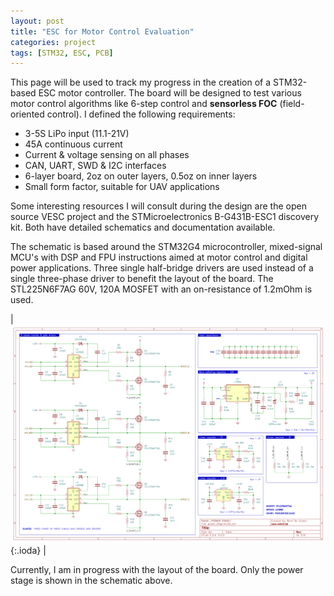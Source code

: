 ```yaml
---
layout: post
title: "ESC for Motor Control Evaluation"
categories: project
tags: [STM32, ESC, PCB]
---
```


This page will be used to track my progress in the creation of a STM32-based ESC motor controller. The board will be designed to test various motor control algorithms like 6-step control and **sensorless FOC** (field-oriented control). I defined the following requirements:

- 3-5S LiPo input (11.1-21V)
- 45A continuous current
- Current & voltage sensing on all phases
- CAN, UART, SWD & I2C interfaces
- 6-layer board, 2oz on outer layers, 0.5oz on inner layers
- Small form factor, suitable for UAV applications

Some interesting resources I will consult during the design are the open source VESC project and the STMicroelectronics B-G431B-ESC1 discovery kit. Both have detailed schematics and documentation available. 

The schematic is based around the STM32G4 microcontroller, mixed-signal MCU's with DSP and FPU instructions aimed at motor control and digital power applications. Three single half-bridge drivers are used instead of a single three-phase driver to benefit the layout of the board. The STL225N6F7AG 60V, 120A MOSFET with an on-resistance of 1.2mOhm is used. 


| ![pcb](/assets/img/projects/esc-motor/power_schematic.png){:.ioda} |

Currently, I am in progress with the layout of the board. Only the power stage is shown in the schematic above.